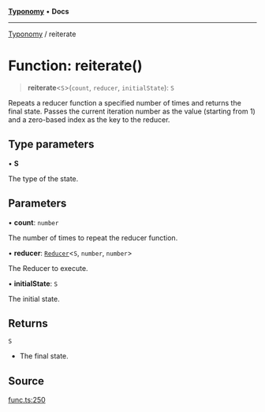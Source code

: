 [**Typonomy**](../README.md) • **Docs**

***

[Typonomy](../globals.md) / reiterate

# Function: reiterate()

> **reiterate**\<`S`\>(`count`, `reducer`, `initialState`): `S`

Repeats a reducer function a specified number of times and returns the final state.
Passes the current iteration number as the value (starting from 1)
and a zero-based index as the key to the reducer.

## Type parameters

• **S**

The type of the state.

## Parameters

• **count**: `number`

The number of times to repeat the reducer function.

• **reducer**: [`Reducer`](../type-aliases/Reducer.md)\<`S`, `number`, `number`\>

The Reducer to execute.

• **initialState**: `S`

The initial state.

## Returns

`S`

- The final state.

## Source

[func.ts:250](https://github.com/softcraft-development/typonomy/blob/bfa332593f2d4f3fa0b0a1ff2b00494cc65a0318/src/func.ts#L250)
